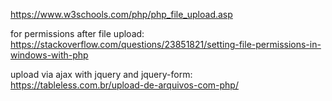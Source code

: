 https://www.w3schools.com/php/php_file_upload.asp

for permissions after file upload:
https://stackoverflow.com/questions/23851821/setting-file-permissions-in-windows-with-php

upload via ajax with jquery and jquery-form:
https://tableless.com.br/upload-de-arquivos-com-php/